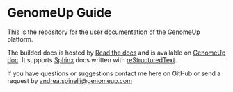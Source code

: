 GenomeUp Guide
==============
This is the repository for the user documentation of the [GenomeUp][genomeup] platform.

The builded docs is hosted by [Read the docs][readthedocs] and is available on [GenomeUp doc][genomeup-doc].
It supports [Sphinx][sphinx] docs written with [reStructuredText][restructuredtext].

If you have questions or suggestions contact me here on GitHub or send a request by andrea.spinelli@genomeup.com

[genomeup]: http://www.genomeup.com/
[readthedocs]: http://readthedocs.org/
[genomeup-doc]: http://genomeup-doc.readthedocs.io/en/latest/index.html
[sphinx]: http://sphinx.pocoo.org/
[restructuredtext]: http://sphinx.pocoo.org/rest.html 
